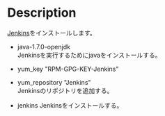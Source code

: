 Description
===========
[Jenkins](http://jenkins-ci.org)をインストールします。  

* java-1.7.0-openjdk  
Jenkinsを実行するためにjavaをインストールする。

* yum_key "RPM-GPG-KEY-Jenkins"  
* yum_repository "Jenkins"  
Jenkinsのリポジトリを追加する。

* jenkins 
Jenkinsをインストールする。
